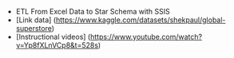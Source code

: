 * ETL From Excel Data to Star Schema with SSIS
* [Link data] (https://www.kaggle.com/datasets/shekpaul/global-superstore)
* [Instructional videos] (https://www.youtube.com/watch?v=Yp8fXLnVCp8&t=528s)
